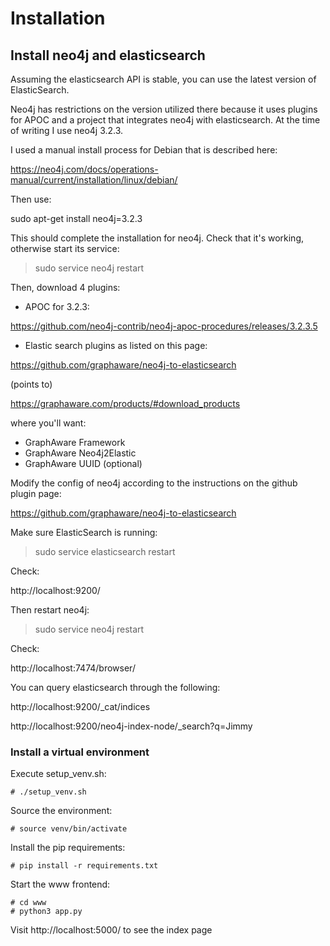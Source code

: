 # Installation

## Install neo4j and elasticsearch

Assuming the elasticsearch API is stable, you can use the latest version of ElasticSearch.

Neo4j has restrictions on the version utilized there because it uses plugins for APOC and
a project that integrates neo4j with elasticsearch. At the time of writing I use neo4j 3.2.3. 

I used a manual install process for Debian that is described here:

https://neo4j.com/docs/operations-manual/current/installation/linux/debian/

Then use:

sudo apt-get install neo4j=3.2.3

This should complete the installation for neo4j. Check that it's working, otherwise
start its service:

> sudo service neo4j restart

Then, download 4 plugins:

- APOC for 3.2.3:

https://github.com/neo4j-contrib/neo4j-apoc-procedures/releases/3.2.3.5

- Elastic search plugins as listed on this page:

https://github.com/graphaware/neo4j-to-elasticsearch

(points to)

https://graphaware.com/products/#download_products

where you'll want:
- GraphAware Framework
- GraphAware Neo4j2Elastic
- GraphAware UUID (optional)

Modify the config of neo4j according to the instructions on the github plugin page:

https://github.com/graphaware/neo4j-to-elasticsearch

Make sure ElasticSearch is running:

> sudo service elasticsearch restart

Check: 

http://localhost:9200/

Then restart neo4j:

> sudo service neo4j restart

Check:

http://localhost:7474/browser/

You can query elasticsearch through the following:

http://localhost:9200/_cat/indices

http://localhost:9200/neo4j-index-node/_search?q=Jimmy


### Install a virtual environment

Execute setup_venv.sh:

```
# ./setup_venv.sh
```

Source the environment:

```
# source venv/bin/activate
```

Install the pip requirements:

```
# pip install -r requirements.txt
```

Start the www frontend:

```
# cd www
# python3 app.py
```

Visit http://localhost:5000/  to see the index page
